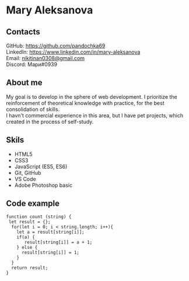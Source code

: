# Mary Aleksanova

## Contacts
GitHub: <https://github.com/pandochka69> <br>
LinkedIn: <https://www.linkedin.com/in/mary-aleksanova> <br>
Email: <nikitinan0308@gmail.com> <br>
Discord: Мари#0939 <br>

## About me
My goal is to develop in the sphere of web development. I prioritize the reinforcement of theoretical knowledge with practice, for the best consolidation of skills. <br>
I havn't commercial experience in this area, but I have pet projects, which created in the process of self-study.

## Skils
* HTML5
* CSS3
* JavaScript (ES5, ES6)
* Git, GitHub
* VS Code
* Adobe Photoshop basic 

## Code example
```
function count (string) {  
 let result = {};
  for(let i = 0; i < string.length; i++){
    let a = result[string[i]];
    if(a) {
       result[string[i]] = a + 1;
    } else {
      result[string[i]] = 1;
    } 
  }
  return result;
}
```
